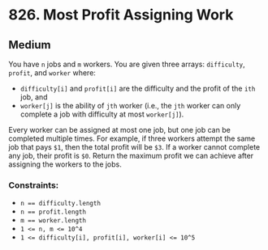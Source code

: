 # 826. Most Profit Assigning Work

## Medium

You have `n` jobs and `m` workers. You are given three arrays: `difficulty`, `profit`, and `worker` where:

- `difficulty[i]` and `profit[i]` are the difficulty and the profit of the `ith` job, and
- `worker[j]` is the ability of `jth` worker (i.e., the `jth` worker can only complete a job with difficulty at most
  `worker[j]`).

Every worker can be assigned at most one job, but one job can be completed multiple times. For example, if three workers
attempt the same job that pays `$1`, then the total profit will be `$3`. If a worker cannot complete any job, their
profit is `$0`. Return the maximum profit we can achieve after assigning the workers to the jobs.

### Constraints:

- `n == difficulty.length`
- `n == profit.length`
- `m == worker.length`
- `1 <= n, m <= 10^4`
- `1 <= difficulty[i], profit[i], worker[i] <= 10^5`
